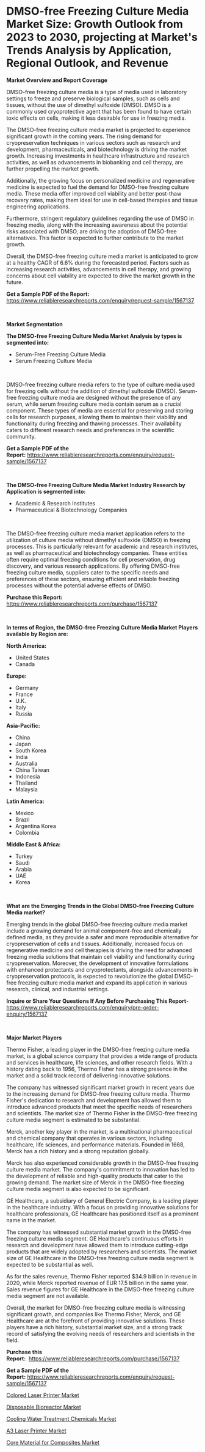 <p><h1>DMSO-free Freezing Culture Media Market Size: Growth Outlook from 2023 to 2030, projecting at Market's Trends Analysis by Application, Regional Outlook, and Revenue</h1></p><p><strong>Market Overview and Report Coverage</strong></p>
<p><p>DMSO-free freezing culture media is a type of media used in laboratory settings to freeze and preserve biological samples, such as cells and tissues, without the use of dimethyl sulfoxide (DMSO). DMSO is a commonly used cryoprotective agent that has been found to have certain toxic effects on cells, making it less desirable for use in freezing media.</p><p>The DMSO-free freezing culture media market is projected to experience significant growth in the coming years. The rising demand for cryopreservation techniques in various sectors such as research and development, pharmaceuticals, and biotechnology is driving the market growth. Increasing investments in healthcare infrastructure and research activities, as well as advancements in biobanking and cell therapy, are further propelling the market growth.</p><p>Additionally, the growing focus on personalized medicine and regenerative medicine is expected to fuel the demand for DMSO-free freezing culture media. These media offer improved cell viability and better post-thaw recovery rates, making them ideal for use in cell-based therapies and tissue engineering applications.</p><p>Furthermore, stringent regulatory guidelines regarding the use of DMSO in freezing media, along with the increasing awareness about the potential risks associated with DMSO, are driving the adoption of DMSO-free alternatives. This factor is expected to further contribute to the market growth.</p><p>Overall, the DMSO-free freezing culture media market is anticipated to grow at a healthy CAGR of 6.6% during the forecasted period. Factors such as increasing research activities, advancements in cell therapy, and growing concerns about cell viability are expected to drive the market growth in the future.</p></p>
<p><strong>Get a Sample PDF of the Report:</strong> <a href="https://www.reliableresearchreports.com/enquiry/request-sample/1567137">https://www.reliableresearchreports.com/enquiry/request-sample/1567137</a></p>
<p>&nbsp;</p>
<p><strong>Market Segmentation</strong></p>
<p><strong>The DMSO-free Freezing Culture Media Market Analysis by types is segmented into:</strong></p>
<p><ul><li>Serum-Free Freezing Culture Media</li><li>Serum Freezing Culture Media</li></ul></p>
<p>&nbsp;</p>
<p><p>DMSO-free freezing culture media refers to the type of culture media used for freezing cells without the addition of dimethyl sulfoxide (DMSO). Serum-free freezing culture media are designed without the presence of any serum, while serum freezing culture media contain serum as a crucial component. These types of media are essential for preserving and storing cells for research purposes, allowing them to maintain their viability and functionality during freezing and thawing processes. Their availability caters to different research needs and preferences in the scientific community.</p></p>
<p><strong>Get a Sample PDF of the Report:</strong>&nbsp;<a href="https://www.reliableresearchreports.com/enquiry/request-sample/1567137">https://www.reliableresearchreports.com/enquiry/request-sample/1567137</a></p>
<p>&nbsp;</p>
<p><strong>The DMSO-free Freezing Culture Media Market Industry Research by Application is segmented into:</strong></p>
<p><ul><li>Academic & Research Institutes</li><li>Pharmaceutical & Biotechnology Companies</li></ul></p>
<p>&nbsp;</p>
<p><p>The DMSO-free freezing culture media market application refers to the utilization of culture media without dimethyl sulfoxide (DMSO) in freezing processes. This is particularly relevant for academic and research institutes, as well as pharmaceutical and biotechnology companies. These entities often require optimal freezing conditions for cell preservation, drug discovery, and various research applications. By offering DMSO-free freezing culture media, suppliers cater to the specific needs and preferences of these sectors, ensuring efficient and reliable freezing processes without the potential adverse effects of DMSO.</p></p>
<p><strong>Purchase this Report:</strong>&nbsp; <a href="https://www.reliableresearchreports.com/purchase/1567137">https://www.reliableresearchreports.com/purchase/1567137</a></p>
<p>&nbsp;</p>
<p><strong>In terms of Region, the DMSO-free Freezing Culture Media Market Players available by Region are:</strong></p>
<p>
    <p> <strong> North America: </strong>
        <ul>
            <li>United States</li>
            <li>Canada</li>
        </ul>
        </p> 
    <p> <strong> Europe: </strong>
        <ul>
            <li>Germany</li>
            <li>France</li>
            <li>U.K.</li>
            <li>Italy</li>
            <li>Russia</li>
        </ul>
        </p> 
    <p> <strong> Asia-Pacific: </strong>
        <ul>
            <li>China</li>
            <li>Japan</li>
            <li>South Korea</li>
            <li>India</li>
            <li>Australia</li>
            <li>China Taiwan</li>
            <li>Indonesia</li>
            <li>Thailand</li>
            <li>Malaysia</li>
        </ul>
        </p> 
    <p> <strong> Latin America: </strong>
        <ul>
            <li>Mexico</li>
            <li>Brazil</li>
            <li>Argentina Korea</li>
            <li>Colombia</li>
        </ul>
        </p> 
    <p> <strong> Middle East & Africa: </strong>
        <ul>
            <li>Turkey</li>
            <li>Saudi</li>
            <li>Arabia</li>
            <li>UAE</li>
            <li>Korea</li>
        </ul>
    </p>
    </p>
<p>&nbsp;</p>
<p><strong>What are the Emerging Trends in the Global DMSO-free Freezing Culture Media market?</strong></p>
<p><p>Emerging trends in the global DMSO-free freezing culture media market include a growing demand for animal component-free and chemically defined media, as they provide a safer and more reproducible alternative for cryopreservation of cells and tissues. Additionally, increased focus on regenerative medicine and cell therapies is driving the need for advanced freezing media solutions that maintain cell viability and functionality during cryopreservation. Moreover, the development of innovative formulations with enhanced protectants and cryoprotectants, alongside advancements in cryopreservation protocols, is expected to revolutionize the global DMSO-free freezing culture media market and expand its application in various research, clinical, and industrial settings.</p></p>
<p><strong>Inquire or Share Your Questions If Any Before Purchasing This Report</strong>- <a href="https://www.reliableresearchreports.com/enquiry/pre-order-enquiry/1567137">https://www.reliableresearchreports.com/enquiry/pre-order-enquiry/1567137</a></p>
<p>&nbsp;</p>
<p><strong>Major Market Players</strong></p>
<p><p>Thermo Fisher, a leading player in the DMSO-free freezing culture media market, is a global science company that provides a wide range of products and services in healthcare, life sciences, and other research fields. With a history dating back to 1956, Thermo Fisher has a strong presence in the market and a solid track record of delivering innovative solutions.</p><p>The company has witnessed significant market growth in recent years due to the increasing demand for DMSO-free freezing culture media. Thermo Fisher's dedication to research and development has allowed them to introduce advanced products that meet the specific needs of researchers and scientists. The market size of Thermo Fisher in the DMSO-free freezing culture media segment is estimated to be substantial.</p><p>Merck, another key player in the market, is a multinational pharmaceutical and chemical company that operates in various sectors, including healthcare, life sciences, and performance materials. Founded in 1668, Merck has a rich history and a strong reputation globally.</p><p>Merck has also experienced considerable growth in the DMSO-free freezing culture media market. The company's commitment to innovation has led to the development of reliable and high-quality products that cater to the growing demand. The market size of Merck in the DMSO-free freezing culture media segment is also expected to be significant.</p><p>GE Healthcare, a subsidiary of General Electric Company, is a leading player in the healthcare industry. With a focus on providing innovative solutions for healthcare professionals, GE Healthcare has positioned itself as a prominent name in the market.</p><p>The company has witnessed substantial market growth in the DMSO-free freezing culture media segment. GE Healthcare's continuous efforts in research and development have allowed them to introduce cutting-edge products that are widely adopted by researchers and scientists. The market size of GE Healthcare in the DMSO-free freezing culture media segment is expected to be substantial as well.</p><p>As for the sales revenue, Thermo Fisher reported $34.9 billion in revenue in 2020, while Merck reported revenue of EUR 17.5 billion in the same year. Sales revenue figures for GE Healthcare in the DMSO-free freezing culture media segment are not available.</p><p>Overall, the market for DMSO-free freezing culture media is witnessing significant growth, and companies like Thermo Fisher, Merck, and GE Healthcare are at the forefront of providing innovative solutions. These players have a rich history, substantial market size, and a strong track record of satisfying the evolving needs of researchers and scientists in the field.</p></p>
<p><strong>Purchase this Report:</strong>&nbsp;&nbsp;<a href="https://www.reliableresearchreports.com/purchase/1567137">https://www.reliableresearchreports.com/purchase/1567137</a></p>
<p></p>
<p><strong>Get a Sample PDF of the Report:</strong>&nbsp;<a href="https://www.reliableresearchreports.com/enquiry/request-sample/1567137">https://www.reliableresearchreports.com/enquiry/request-sample/1567137</a></p>
<p><p><a href="https://www.linkedin.com/pulse/colored-laser-printer-market-insights-players-forecast-till-hcoee/">Colored Laser Printer Market</a></p><p><a href="https://www.linkedin.com/pulse/decoding-disposable-bioreactor-market-deep-dive-latest-trends-wgw1e/">Disposable Bioreactor Market</a></p><p><a href="https://medium.com/@audieyost1952/cooling-water-treatment-chemicals-market-size-growth-forecast-2023-2030-c04cfdde36fa">Cooling Water Treatment Chemicals Market</a></p><p><a href="https://www.linkedin.com/pulse/a3-laser-printer-market-research-report-unlocks-analysis-upsie/">A3 Laser Printer Market</a></p><p><a href="https://medium.com/@tonikuhic/core-material-for-composites-market-size-growth-forecast-2023-2030-abddb4e28342">Core Material for Composites Market</a></p></p>